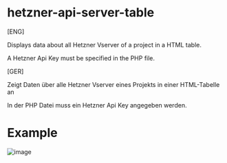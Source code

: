 # hetzner-api-server-table

[ENG]

Displays data about all Hetzner Vserver of a project in a HTML table.

A Hetzner Api Key must be specified in the PHP file.

[GER]

Zeigt Daten über alle Hetzner Vserver eines Projekts in einer HTML-Tabelle an

In der PHP Datei muss ein Hetzner Api Key angegeben werden.

# Example

![image](https://ltcad.de/download/hetzner-api-server-table_example.png)
